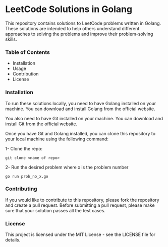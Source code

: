 # LeetCode Solutions in Golang
This repository contains solutions to LeetCode problems written in Golang. These solutions are intended to help others understand different approaches to solving the problems and improve their problem-solving skills.

### Table of Contents
- Installation
- Usage
- Contribution
- License

### Installation
To run these solutions locally, you need to have Golang installed on your machine. You can download and install Golang from the official website.

You also need to have Git installed on your machine. You can download and install Git from the official website.

Once you have Git and Golang installed, you can clone this repository to your local machine using the following command:

1- Clone the repo:

```
git clone <name of repo>
```

2- Run the desired problem where x is the problem number

```
go run prob_no_x.go
```

### Contributing
If you would like to contribute to this repository, please fork the repository and create a pull request. Before submitting a pull request, please make sure that your solution passes all the test cases.

### License
This project is licensed under the MIT License - see the LICENSE file for details.
